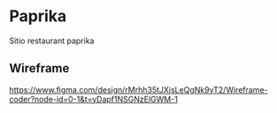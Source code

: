 # Paprika
Sitio restaurant paprika

## Wireframe
https://www.figma.com/design/rMrhh35tJXjsLeQgNk9vT2/Wireframe-coder?node-id=0-1&t=yDapf1NSGNzElGWM-1
